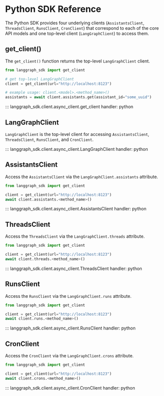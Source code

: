 # Python SDK Reference

The Python SDK provides four underlying clients (`AssistantsClient`, `ThreadsClient`, `RunsClient`, `CronClient`) that correspond to each of the core API models and one top-level client (`LangGraphClient`) to access them.

## get_client()

The `get_client()` function returns the top-level `LangGraphClient` client.

```python
from langgraph_sdk import get_client

# get top-level LangGraphClient
client = get_client(url="http://localhost:8123")

# example usage: client.<model>.<method_name>()
assistants = await client.assistants.get(assistant_id="some_uuid")
```

::: langgraph_sdk.client.async_client.get_client
    handler: python

## LangGraphClient

`LangGraphClient` is the top-level client for accessing `AssistantsClient`, `ThreadsClient`, `RunsClient`, and `CronClient`.

::: langgraph_sdk.client.async_client.LangGraphClient
    handler: python

## AssistantsClient

Access the `AssistantsClient` via the `LangGraphClient.assistants` attribute.
```python
from langgraph_sdk import get_client

client = get_client(url="http://localhost:8123")
await client.assistants.<method_name>()
```

::: langgraph_sdk.client.async_client.AssistantsClient
    handler: python

## ThreadsClient

Access the `ThreadsClient` via the `LangGraphClient.threads` attribute.
```python
from langgraph_sdk import get_client

client = get_client(url="http://localhost:8123")
await client.threads.<method_name>()
```

::: langgraph_sdk.client.async_client.ThreadsClient
    handler: python

## RunsClient

Access the `RunsClient` via the `LangGraphClient.runs` attribute.
```python
from langgraph_sdk import get_client

client = get_client(url="http://localhost:8123")
await client.runs.<method_name>()
```

::: langgraph_sdk.client.async_client.RunsClient
    handler: python

## CronClient

Access the `CronClient` via the `LangGraphClient.crons` attribute.
```python
from langgraph_sdk import get_client

client = get_client(url="http://localhost:8123")
await client.crons.<method_name>()
```

::: langgraph_sdk.client.async_client.CronClient
    handler: python
